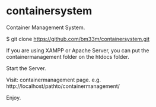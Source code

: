 # containersystem
Container Management System.


$ git clone https://github.com/bm33m/containersystem.git

If you are using XAMPP or Apache Server, you can
put the containermanagement folder on the htdocs folder.

Start the Server.

Visit:
containermanagement page.
e.g.  
http://localhost/pathto/containermanagement/

Enjoy.
